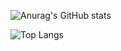 
![Anurag's GitHub stats](https://github-readme-stats.vercel.app/api?username=sihua14&theme=merko&show_icons=true)

![Top Langs](https://github-readme-stats.vercel.app/api/top-langs/?username=sihua14&layout=compact&theme=flag-india)


